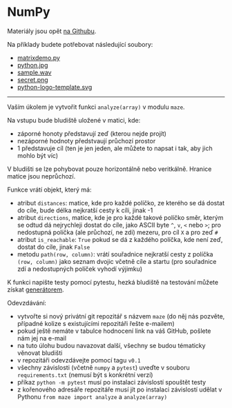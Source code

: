 NumPy
=====

Materiály jsou opět [na Githubu](https://github.com/cvut/MI-PYT/blob/b161/tutorials/07-numpy/numpy-intro.ipynb).

Na příklady budete potřebovat následující soubory:


* [matrixdemo.py](https://raw.githubusercontent.com/cvut/MI-PYT/b161/tutorials/07-numpy/matrixdemo.py)
* [python.jpg](https://raw.githubusercontent.com/cvut/MI-PYT/b161/tutorials/07-numpy/python.jpg)
* [sample.wav](https://github.com/cvut/MI-PYT/raw/b161/tutorials/07-numpy/sample.wav)
* [secret.png](https://raw.githubusercontent.com/cvut/MI-PYT/b161/tutorials/07-numpy/secret.png)
* [python-logo-template.svg](https://raw.githubusercontent.com/cvut/MI-PYT/b161/tutorials/07-numpy/python-logo-template.svg)

---

Vaším úkolem je vytvořit funkci `analyze(array)` v modulu `maze`.

Na vstupu bude bludiště uložené v matici, kde:

* záporné honoty představují zeď (kterou nejde projít)
* nezáporné hodnoty předstvaují průchozí prostor
* 1 představuje cíl (ten je jen jeden, ale můžete to napsat i tak, aby jich mohlo být víc)

V bludišti se lze pohybovat pouze horizontálně nebo veritkálně. Hranice matice jsou neprůchozí.

Funkce vrátí objekt, který má:

* atribut `distances`: matice, kde pro každé políčko, ze kterého se dá dostat do cíle, bude délka nejkratší cesty k cíli, jinak -1
* atribut `directions`, matice, kde je pro každé takové políčko směr, kterým se odtud dá nejrychleji dostat do cíle, jako ASCII byte `^`, `v`, `<` nebo `>`; pro nedostupná políčka (ale průchozí, ne zdi) mezeru, pro cíl `X` a pro zeď `#`
* atribut `is_reachable`: `True` pokud se dá z každého políčka, kde není zeď, dostat do cíle, jinak `False`
* metodu `path(row, column)`: vrátí souřadnice nejkratší cesty z políčka `(row, column)` jako seznam dvojic včetně cíle a startu (pro souřadnice zdí a nedostupných políček vyhodí výjimku)

K funkci napište testy pomocí pytestu, hezká bludiště na testování můžete získat
[generátorem](https://en.wikipedia.org/wiki/Maze_generation_algorithm).

Odevzdávání:

* vytvořte si nový privátní git repozitář s názvem `maze` (do něj nás pozvěte, případné kolize s existujícími repozitáři řešte e-mailem)
* pokud ještě nemáte v tabulce hodnocení link na váš GitHub, pošlete nám jej na e-mail
* na tuto úlohu budou navazovat další, všechny se budou tématicky věnovat bludišti
* v repozitáři odevzdávejte pomocí tagu `v0.1`
* všechny závislosti (včetně `numpy` a `pytest`) uveďte v souboru `requirements.txt` (nemusí být s konkrétní verzí)
* příkaz `python -m pytest` musí po instalaci závislostí spouštět testy
* z kořenového adresáře repozitáře musí jít po instalaci závislostí udělat v Pythonu `from maze import analyze` a `analyze(array)`
